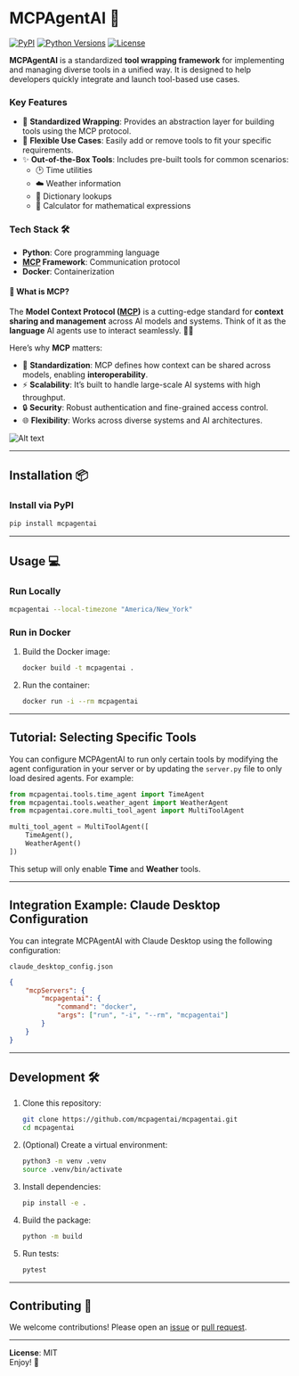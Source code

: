 
# MCPAgentAI :rocket:

[![PyPI](https://img.shields.io/pypi/v/mcpagentai.svg)](https://pypi.org/project/mcpagentai/)
[![Python Versions](https://img.shields.io/pypi/pyversions/mcpagentai.svg)](https://pypi.org/project/mcpagentai/)
[![License](https://img.shields.io/pypi/l/mcpagentai.svg)](https://github.com/mcpagentai/mcpagentai/blob/main/LICENSE)

**MCPAgentAI** is a standardized **tool wrapping framework** for implementing and managing diverse tools in a unified way. It is designed to help developers quickly integrate and launch tool-based use cases.

### Key Features
- :wrench: **Standardized Wrapping**: Provides an abstraction layer for building tools using the MCP protocol.
- :rocket: **Flexible Use Cases**: Easily add or remove tools to fit your specific requirements.
- :sparkles: **Out-of-the-Box Tools**: Includes pre-built tools for common scenarios:
  - :clock2: Time utilities
  - :cloud: Weather information
  - :book: Dictionary lookups
  - :abacus: Calculator for mathematical expressions

### Tech Stack :hammer_and_wrench:
- **Python**: Core programming language
- **[MCP](https://pypi.org/project/mcp/) Framework**: Communication protocol
- **Docker**: Containerization

#### 🤔 What is MCP?

The **Model Context Protocol ([MCP](https://modelcontextprotocol.io/introduction))** is a cutting-edge standard for **context sharing and management** across AI models and systems. Think of it as the **language** AI agents use to interact seamlessly. 🧠✨

Here’s why **MCP** matters:

- 🧩 **Standardization**: MCP defines how context can be shared across models, enabling **interoperability**.
- ⚡ **Scalability**: It’s built to handle large-scale AI systems with high throughput.
- 🔒 **Security**: Robust authentication and fine-grained access control.
- 🌐 **Flexibility**: Works across diverse systems and AI architectures.

![Alt text](image.png)

---

## Installation :package:

### Install via PyPI
```bash
pip install mcpagentai
```

---

## Usage :computer:

### Run Locally
```bash
mcpagentai --local-timezone "America/New_York"
```

### Run in Docker
1. Build the Docker image:
   ```bash
   docker build -t mcpagentai .
   ```

2. Run the container:
   ```bash
   docker run -i --rm mcpagentai
   ```

---

## Tutorial: Selecting Specific Tools

You can configure MCPAgentAI to run only certain tools by modifying the agent configuration in your server or by updating the `server.py` file to only load desired agents. For example:
```python
from mcpagentai.tools.time_agent import TimeAgent
from mcpagentai.tools.weather_agent import WeatherAgent
from mcpagentai.core.multi_tool_agent import MultiToolAgent

multi_tool_agent = MultiToolAgent([
    TimeAgent(),
    WeatherAgent()
])
```
This setup will only enable **Time** and **Weather** tools.

---

## Integration Example: Claude Desktop Configuration

You can integrate MCPAgentAI with Claude Desktop using the following configuration:

`claude_desktop_config.json`
```json
{
    "mcpServers": {
        "mcpagentai": {
            "command": "docker",
            "args": ["run", "-i", "--rm", "mcpagentai"]
        }
    }
}
```

---

## Development :hammer_and_wrench:

1. Clone this repository:
   ```bash
   git clone https://github.com/mcpagentai/mcpagentai.git
   cd mcpagentai
   ```

2. (Optional) Create a virtual environment:
   ```bash
   python3 -m venv .venv
   source .venv/bin/activate
   ```

3. Install dependencies:
   ```bash
   pip install -e .
   ```

4. Build the package:
   ```bash
   python -m build
   ```

5. Run tests:
   ```bash
   pytest
   ```

---

## Contributing :handshake:

We welcome contributions! Please open an [issue](https://github.com/mcpagentai/mcpagentai/issues) or [pull request](https://github.com/mcpagentai/mcpagentai/pulls).

---

**License**: MIT  
Enjoy! :tada:
